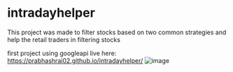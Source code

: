 # intradayhelper
This project was made to filter stocks based on two common strategies and help the retail traders in filtering stocks

first project using googleapi
live here: https://prabhashrai02.github.io/intradayhelper/
![image](https://user-images.githubusercontent.com/73634195/193598590-3ec24418-9795-404f-8cff-61fa127ef189.png)
